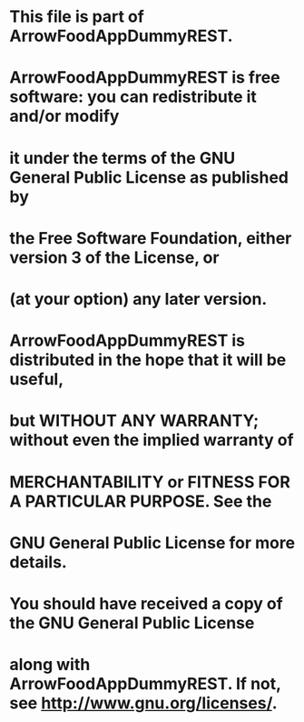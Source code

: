 ﻿#    This file is part of ArrowFoodAppDummyREST.
#
#    ArrowFoodAppDummyREST is free software: you can redistribute it and/or modify
#    it under the terms of the GNU General Public License as published by
#    the Free Software Foundation, either version 3 of the License, or
#    (at your option) any later version.
#
#    ArrowFoodAppDummyREST is distributed in the hope that it will be useful,
#    but WITHOUT ANY WARRANTY; without even the implied warranty of
#    MERCHANTABILITY or FITNESS FOR A PARTICULAR PURPOSE.  See the
#    GNU General Public License for more details.
#
#    You should have received a copy of the GNU General Public License
#    along with ArrowFoodAppDummyREST.  If not, see <http://www.gnu.org/licenses/>.